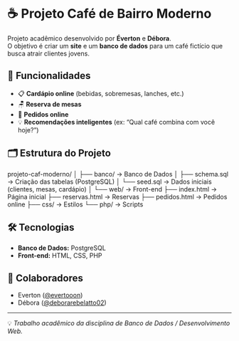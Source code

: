 # ☕ Projeto Café de Bairro Moderno

Projeto acadêmico desenvolvido por **Éverton** e **Débora**.  
O objetivo é criar um **site** e um **banco de dados** para um café fictício que busca atrair clientes jovens.  

## 🚀 Funcionalidades

- 📋 **Cardápio online** (bebidas, sobremesas, lanches, etc.)
- 🪑 **Reserva de mesas**
- 🛒 **Pedidos online**
- 💡 **Recomendações inteligentes** (ex: “Qual café combina com você hoje?”)

## 🗂 Estrutura do Projeto
projeto-caf-moderno/
│
├── banco/ → Banco de Dados
│ ├── schema.sql → Criação das tabelas (PostgreSQL)
│ └── seed.sql → Dados iniciais (clientes, mesas, cardápio)
│
└── web/ → Front-end
├── index.html → Página inicial
├── reservas.html → Reservas
├── pedidos.html → Pedidos online
├── css/ → Estilos
└── php/ → Scripts


## 🛠 Tecnologias

- **Banco de Dados:** PostgreSQL  
- **Front-end:** HTML, CSS, PHP

## 👥 Colaboradores

- Everton ([@evertooon](https://github.com/evertooon))  
- Débora ([@deborarebelatto02](https://github.com/deborarebelatto02))  

---

💡 *Trabalho acadêmico da disciplina de Banco de Dados / Desenvolvimento Web.*






